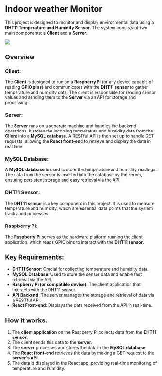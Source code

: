 # Indoor weather Monitor

This project is designed to monitor and display environmental data using a **DHT11 Temperature and Humidity Sensor**. The system consists of two main components: a **Client** and a **Server**. 

![]([https://github.com/Your_Repository_Name/Your_GIF_Name.gif](https://github.com/Grigory-shvechkov/Indoor-weather-Monitor/blob/main/demo.gif))

## Overview

### Client:
The **Client** is designed to run on a **Raspberry Pi** (or any device capable of reading **GPIO pins**) and communicates with the **DHT11 sensor** to gather temperature and humidity data. The client is responsible for reading sensor values and sending them to the **Server** via an API for storage and processing.

### Server:
The **Server** runs on a separate machine and handles the backend operations. It stores the incoming temperature and humidity data from the **Client** into a **MySQL database**. A RESTful API is then set up to handle GET requests, allowing the **React front-end** to retrieve and display the data in real time.

### MySQL Database:
A **MySQL database** is used to store the temperature and humidity readings. The data from the sensor is inserted into the database by the server, ensuring persistent storage and easy retrieval via the API.

### DHT11 Sensor:
The **DHT11 sensor** is a key component in this project. It is used to measure temperature and humidity, which are essential data points that the system tracks and processes.

### Raspberry Pi:
The **Raspberry Pi** serves as the hardware platform running the client application, which reads GPIO pins to interact with the **DHT11 sensor**.

## Key Requirements:
- **DHT11 Sensor**: Crucial for collecting temperature and humidity data.
- **MySQL Database**: Used to store the sensor data and enable fast retrieval via the API.
- **Raspberry Pi (or compatible device)**: The client application that interacts with the DHT11 sensor.
- **API Backend**: The server manages the storage and retrieval of data via a RESTful API.
- **React Front-end**: Displays the data received from the API in real-time.

## How it works:
1. The **client application** on the Raspberry Pi collects data from the **DHT11 sensor**.
2. The client sends this data to the **server**.
3. The **server** processes and stores the data in the **MySQL database**.
4. The **React front-end** retrieves the data by making a GET request to the **server's API**.
5. The data is displayed in the React app, providing real-time monitoring of temperature and humidity.
